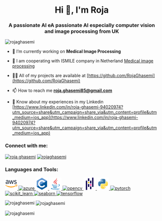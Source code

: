 <h1 align="center">Hi 👋, I'm Roja</h1>
<h3 align="center">A passionate AI eA passionate AI especially computer vision and image processing from UK</h3>

<p align="left"> <img src="https://komarev.com/ghpvc/?username=rojaghasemi&label=Profile%20views&color=0e75b6&style=flat" alt="rojaghasemi" /> </p>

- 🔭 I’m currently working on **Medical Image Processing**

- 👯 I am cooperating with ISMILE company in Netherland [Medical image processing](https://www.eu-startups.com/directory/i-smile/)

- 👨‍💻 All of my projects are available at [https://github.com/RojaGhasemi](https://github.com/RojaGhasemi)

- 📫 How to reach me **roja.ghasemi85@gmail.com**

- 📄 Know about my experiences in my Linkedin [https://www.linkedin.com/in/roja-ghasemi-94020974?utm_source=share&utm_campaign=share_via&utm_content=profile&utm_medium=ios_app](https://www.linkedin.com/in/roja-ghasemi-94020974?utm_source=share&utm_campaign=share_via&utm_content=profile&utm_medium=ios_app)

<h3 align="left">Connect with me:</h3>
<p align="left">
<a href="https://linkedin.com/in/roja ghasemi" target="blank"><img align="center" src="https://raw.githubusercontent.com/rahuldkjain/github-profile-readme-generator/master/src/images/icons/Social/linked-in-alt.svg" alt="roja ghasemi" height="30" width="40" /></a>
<a href="https://kaggle.com/rojaghasemi" target="blank"><img align="center" src="https://raw.githubusercontent.com/rahuldkjain/github-profile-readme-generator/master/src/images/icons/Social/kaggle.svg" alt="rojaghasemi" height="30" width="40" /></a>
</p>

<h3 align="left">Languages and Tools:</h3>
<p align="left"> <a href="https://aws.amazon.com" target="_blank" rel="noreferrer"> <img src="https://raw.githubusercontent.com/devicons/devicon/master/icons/amazonwebservices/amazonwebservices-original-wordmark.svg" alt="aws" width="40" height="40"/> </a> <a href="https://azure.microsoft.com/en-in/" target="_blank" rel="noreferrer"> <img src="https://www.vectorlogo.zone/logos/microsoft_azure/microsoft_azure-icon.svg" alt="azure" width="40" height="40"/> </a> <a href="https://www.cprogramming.com/" target="_blank" rel="noreferrer"> <img src="https://raw.githubusercontent.com/devicons/devicon/master/icons/c/c-original.svg" alt="c" width="40" height="40"/> </a> <a href="https://www.java.com" target="_blank" rel="noreferrer"> <img src="https://raw.githubusercontent.com/devicons/devicon/master/icons/java/java-original.svg" alt="java" width="40" height="40"/> </a> <a href="https://opencv.org/" target="_blank" rel="noreferrer"> <img src="https://www.vectorlogo.zone/logos/opencv/opencv-icon.svg" alt="opencv" width="40" height="40"/> </a> <a href="https://pandas.pydata.org/" target="_blank" rel="noreferrer"> <img src="https://raw.githubusercontent.com/devicons/devicon/2ae2a900d2f041da66e950e4d48052658d850630/icons/pandas/pandas-original.svg" alt="pandas" width="40" height="40"/> </a> <a href="https://www.python.org" target="_blank" rel="noreferrer"> <img src="https://raw.githubusercontent.com/devicons/devicon/master/icons/python/python-original.svg" alt="python" width="40" height="40"/> </a> <a href="https://pytorch.org/" target="_blank" rel="noreferrer"> <img src="https://www.vectorlogo.zone/logos/pytorch/pytorch-icon.svg" alt="pytorch" width="40" height="40"/> </a> <a href="https://scikit-learn.org/" target="_blank" rel="noreferrer"> <img src="https://upload.wikimedia.org/wikipedia/commons/0/05/Scikit_learn_logo_small.svg" alt="scikit_learn" width="40" height="40"/> </a> <a href="https://seaborn.pydata.org/" target="_blank" rel="noreferrer"> <img src="https://seaborn.pydata.org/_images/logo-mark-lightbg.svg" alt="seaborn" width="40" height="40"/> </a> <a href="https://www.tensorflow.org" target="_blank" rel="noreferrer"> <img src="https://www.vectorlogo.zone/logos/tensorflow/tensorflow-icon.svg" alt="tensorflow" width="40" height="40"/> </a> </p>

<p><img align="left" src="https://github-readme-stats.vercel.app/api/top-langs?username=rojaghasemi&show_icons=true&locale=en&layout=compact" alt="rojaghasemi" /></p>

<p>&nbsp;<img align="center" src="https://github-readme-stats.vercel.app/api?username=rojaghasemi&show_icons=true&locale=en" alt="rojaghasemi" /></p>

<p><img align="center" src="https://github-readme-streak-stats.herokuapp.com/?user=rojaghasemi&" alt="rojaghasemi" /></p>

